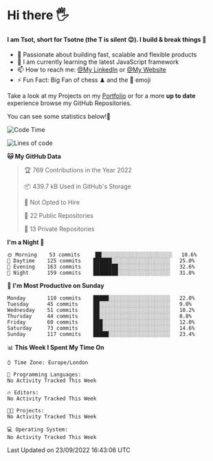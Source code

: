 # Hi there :raised_hand_with_fingers_splayed:
#### I am Tsot, short for Tsotne (the T is silent :wink:). I build & break things :space_invader:
- :telescope: Passionate about building fast, scalable and flexible products
- :seedling: I am currently learning the latest JavaScript framework 
- :mailbox: How to reach me: [@My LinkedIn](https://www.linkedin.com/in/tsotne-gvadzabia/) or [@My Website](https://tsotne.co.uk/contact)
- :zap: Fun Fact: Big Fan of chess ♟ and the 👾 emoji

Take a look at my Projects on my [Portfolio](https://tsotne.co.uk/) or for a more **up to date** experience browse my GitHub Repositories.

You can see some statistics below!:space_invader:
<!--START_SECTION:waka-->
![Code Time](http://img.shields.io/badge/Code%20Time-761%20hrs%202%20mins-blue)

![Lines of code](https://img.shields.io/badge/From%20Hello%20World%20I%27ve%20Written-624%20Thousand%20lines%20of%20code-blue)

**🐱 My GitHub Data** 

> 🏆 769 Contributions in the Year 2022
 > 
> 📦 439.7 kB Used in GitHub's Storage 
 > 
> 🚫 Not Opted to Hire
 > 
> 📜 22 Public Repositories 
 > 
> 🔑 13 Private Repositories  
 > 
**I'm a Night 🦉** 

```text
🌞 Morning    53 commits     ██░░░░░░░░░░░░░░░░░░░░░░░   10.6% 
🌆 Daytime    125 commits    ██████░░░░░░░░░░░░░░░░░░░   25.0% 
🌃 Evening    163 commits    ████████░░░░░░░░░░░░░░░░░   32.6% 
🌙 Night      159 commits    ████████░░░░░░░░░░░░░░░░░   31.8%

```
📅 **I'm Most Productive on Sunday** 

```text
Monday       110 commits    █████░░░░░░░░░░░░░░░░░░░░   22.0% 
Tuesday      45 commits     ██░░░░░░░░░░░░░░░░░░░░░░░   9.0% 
Wednesday    51 commits     ██░░░░░░░░░░░░░░░░░░░░░░░   10.2% 
Thursday     44 commits     ██░░░░░░░░░░░░░░░░░░░░░░░   8.8% 
Friday       60 commits     ███░░░░░░░░░░░░░░░░░░░░░░   12.0% 
Saturday     73 commits     ███░░░░░░░░░░░░░░░░░░░░░░   14.6% 
Sunday       117 commits    █████░░░░░░░░░░░░░░░░░░░░   23.4%

```


📊 **This Week I Spent My Time On** 

```text
⌚︎ Time Zone: Europe/London

💬 Programming Languages: 
No Activity Tracked This Week

🔥 Editors: 
No Activity Tracked This Week

🐱‍💻 Projects: 
No Activity Tracked This Week

💻 Operating System: 
No Activity Tracked This Week

```


 Last Updated on 23/09/2022 16:43:06 UTC
<!--END_SECTION:waka-->
